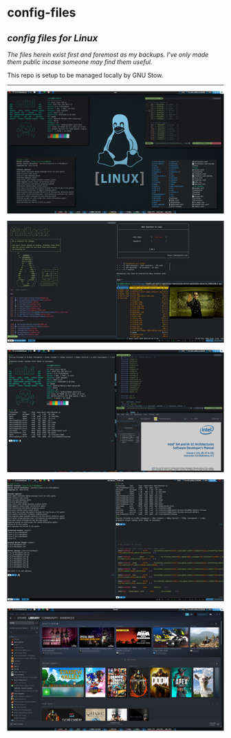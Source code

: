 
# **config-files**

## *config files for Linux*

*The files herein exist first and foremost as my backups. I've only made them public incase someone may find them useful.*  

This repo is setup to be managed locally by GNU Stow.
___

![desktop](screenshots/desktop-bspwm.png)

![tmux](screenshots/tmux.png)

![desktop2](screenshots/desktop2.png)

![desktop-plasma](screenshots/desktop.png)

![desktop3](screenshots/desktop3.png)
